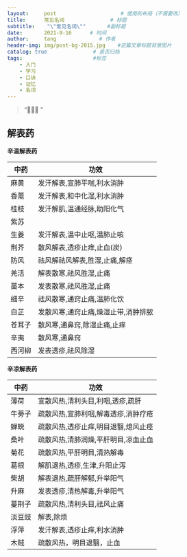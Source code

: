 ```yaml
---
layout:     post                     # 使用的布局（不需要改）
title:      常见名词               # 标题 
subtitle:    "\"常见名词\""       #副标题
date:       2021-9-16      # 时间
author:     tang              # 作者
header-img: img/post-bg-2015.jpg    #这篇文章标题背景图片
catalog: true               # 是否归档
tags:                       #标签
    - 入门
    - 学习
    - 口诀
    - 记忆
    - 名词
---
```


> “🙉🙉🙉 ”

##  解表药

**辛温解表药**

| 中药 | 功效 |
| --- | --- |
麻黄 | 	发汗解表,宣肺平喘,利水消肿                    
香薷 | 	发汗解表,和中化湿,利水消肿
桂枝 | 	发汗解肌,温通经脉,助阳化气
紫苏 |  | 	发表散寒,行气宽中,安胎,解鱼蟹毒
生姜 | 	发汗解表,温中止呕,温肺止咳
荆芥 | 	散风解表,透疹止痒,止血(炭)
防风	 | 祛风解祛风解表,胜湿,止痛,解痉
羌活	 | 解表散寒,祛风胜湿,止痛
藁本	 | 发表散寒,祛风胜湿,止痛
细辛 | 	祛风散寒,通窍止痛,温肺化饮
白芷	 | 发散风寒,通窍止痛,燥湿止带,消肿排脓
苍耳子 | 	散风寒,通鼻窍,除湿止痛,止痒
辛夷	 | 散风寒,通鼻窍
西河柳	 | 发表透疹,祛风除湿

**辛凉解表药**

| 中药 | 功效 |
| --- | --- |
薄荷 | 	宣散风热,清利头目,利咽,透疹,疏肝             
牛蒡子 | 	疏散风热,宣肺利咽,解毒透疹,消肿疗疮
蝉蜕 | 疏散风热,透疹止痒,明目退翳,熄风止痉
桑叶 | 	疏散风热,清肺润燥,平肝明目,凉血止血
菊花	 | 疏散风热,平肝明目,清热解毒
葛根	 | 解肌退热,透疹,生津,升阳止泻
柴胡	 | 解表退热,疏肝解郁,升举阳气
升麻	 | 发表透疹,清热解毒,升举阳气
蔓荆子	 | 疏散风热,清利头目,祛风止痛
淡豆豉 | 	解表,除烦
浮萍	 | 发汗解表,透疹止痒,利水消肿
木贼 | 	疏散风热，明目退翳，止血
